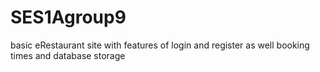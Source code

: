 # SES1Agroup9
basic eRestaurant site 
with features of login and register as well booking times and database storage
